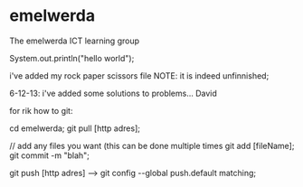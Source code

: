 emelwerda
=========

The emelwerda ICT learning group

System.out.println("hello world");



i've added my rock paper scissors file
NOTE: it is indeed unfinnished;

6-12-13: i've added some solutions to problems...
David

for rik how to git:

cd emelwerda;
git pull [http adres];

// add any files you want (this can be done multiple times
git add [fileName];
git commit -m "blah";

git push [http adres] --> git config --global push.default matching;
